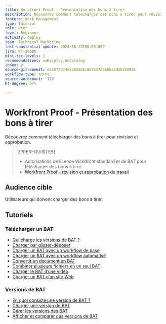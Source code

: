```yaml
---
title: Workfront Proof - Présentation des bons à tirer
description: Découvrez comment télécharger des bons à tirer pour révision et approbation.
feature: Work Management
type: Tutorial
role: User
level: Beginner
activity: deploy
team: Technical Marketing
last-substantial-update: 2024-08-23T00:00:00Z
jira: KT-10680
mini-toc-levels: 1
recommendations: noDisplay,noCatalog
index: y
source-git-commit: ea8872374e82030b8c0c5837685b6a1d1b392935
workflow-type: tm+mt
source-wordcount: '123'
ht-degree: 57%

---
```



# Workfront Proof - Présentation des bons à tirer

Découvrez comment télécharger des bons à tirer pour révision et approbation.

>[!PREREQUISITES]
>
>* Autorisations de licence Workfront standard et de BAT pour télécharger des bons à tirer.
>* [Workfront Proof - révision et approbation du travail](https://experienceleague.adobe.com/?recommended=Workfront-L-1-2022.1.proof)


## Audience cible

Utilisateurs qui doivent charger des bons à tirer.

## Tutoriels

### Télécharger un BAT

* [Qui charge les versions de BAT ?](/help/workfront-proof/upload-proofs/who-uploads-the-proof-versions.md)
* [Charger par glisser-déposer](/help/workfront-proof/upload-proofs/upload-with-a-drag-and-drop.md)
* [Charger un BAT avec un workflow de base](/help/workfront-proof/upload-proofs/upload-a-proof-with-a-basic-workflow.md)
* [Charger un BAT avec un workflow automatisé](/help/workfront-proof/upload-proofs/upload-a-proof-with-an-automated-workflow.md)
* [Convertir un document en BAT](/help/workfront-proof/upload-proofs/convert-a-document-to-a-proof.md)
* [Combiner plusieurs fichiers en un seul BAT](/help/workfront-proof/upload-proofs/combine-multiple-files-into-a-single-proof.md)
* [Charger le BAT d’une vidéo](/help/workfront-proof/upload-proofs/other-types-of-digital-assets.md)
* [Charger un BAT d’un site Web](/help/workfront-proof/upload-proofs/upload-a-proof-of-a-website.md)

### Versions de BAT

* [En quoi consiste une version de BAT ?](/help/workfront-proof/upload-proofs/what-is-a-proof-version.md)
* [Charger une version de BAT](/help/workfront-proof/upload-proofs/upload-a-proof-version.md)
* [Gérer les versions des BAT](/help/workfront-proof/upload-proofs/manage-proof-versions.md)
* [Afficher et comparer des versions de BAT](/help/workfront-proof/upload-proofs/view-and-compare-proof-versions.md)


